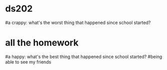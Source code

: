 # ds202

#a crappy: what's the worst thing that happened since school started?
# all the homework

#a happy: what's the best thing that happened since school started?
#being able to see my friends
